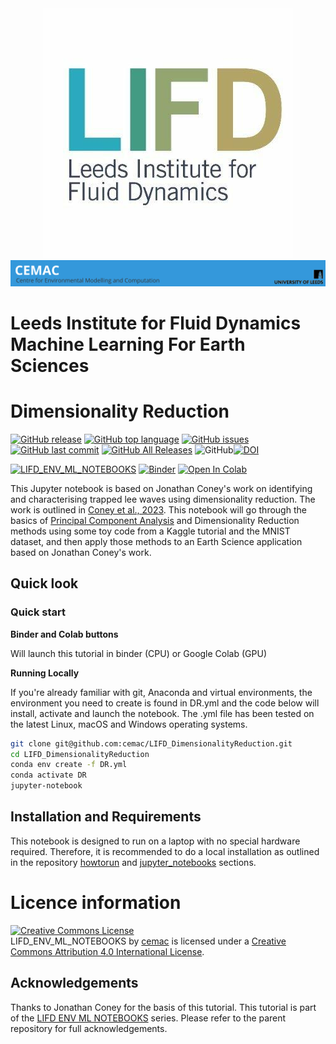 <div align="center">
<img src="https://github.com/cemac/LIFD_ENV_ML_NOTEBOOKS/blob/main/images/LIFDlogo.png"></a>
<a href="https://www.cemac.leeds.ac.uk/">
  <img src="https://github.com/cemac/cemac_generic/blob/master/Images/cemac.png"></a>
  <br>
</div>

# Leeds Institute for Fluid Dynamics Machine Learning For Earth Sciences #

# Dimensionality Reduction

[![GitHub release](https://img.shields.io/github/release/cemac/LIFD_DimensionalityReduction.svg)](https://github.com/cemac/LIFD_DimensionalityReduction/releases) [![GitHub top language](https://img.shields.io/github/languages/top/cemac/LIFD_DimensionalityReduction.svg)](https://github.com/cemac/LIFD_DimensionalityReduction) [![GitHub issues](https://img.shields.io/github/issues/cemac/LIFD_DimensionalityReduction.svg)](https://github.com/cemac/LIFD_DimensionalityReduction/issues) [![GitHub last commit](https://img.shields.io/github/last-commit/cemac/LIFD_DimensionalityReduction.svg)](https://github.com/cemac/LIFD_DimensionalityReduction/commits/master) [![GitHub All Releases](https://img.shields.io/github/downloads/cemac/LIFD_DimensionalityReduction/total.svg)](https://github.com/cemac/LIFD_DimensionalityReduction/releases) ![GitHub](https://img.shields.io/github/license/cemac/LIFD_DimensionalityReduction.svg)[![DOI](https://zenodo.org/badge/366734586.svg)](https://zenodo.org/badge/latestdoi/366734586)

[![LIFD_ENV_ML_NOTEBOOKS](https://github.com/cemac/LIFD_DimensionalityReduction/actions/workflows/python-package-conda-DR.yml/badge.svg)](https://github.com/cemac/LIFD_DimensionalityReduction/actions/workflows/python-package-conda-DR.yml)
[![Binder](https://mybinder.org/badge_logo.svg)](https://mybinder.org/v2/gh/cemac/LIFD_DimensionalityReduction/HEAD?labpath=DimensionalityReduction.ipynb)
[![Open In Colab](https://colab.research.google.com/assets/colab-badge.svg)](https://colab.research.google.com/github/cemac/LIFD_DimensionalityReduction/blob/main/LIFD_dimensionality_reduction_colab.ipynb)


This Jupyter notebook is based on Jonathan Coney's work on identifying and characterising trapped lee waves using dimensionality reduction. The work is outlined in [Coney et al., 2023](https://rmets.onlinelibrary.wiley.com/doi/full/10.1002/qj.4592). This notebook will go through the basics of [Principal Component Analysis](https://www.billconnelly.net/?p=697) and Dimensionality Reduction methods using some toy code from a Kaggle tutorial and the MNIST dataset, and then apply those methods to an Earth Science application based on Jonathan Coney's work.


## Quick look

### Quick start

**Binder and Colab buttons**

Will launch this tutorial in binder (CPU) or Google Colab (GPU)

**Running Locally**

If you're already familiar with git, Anaconda and virtual environments, the environment you need to create is found in DR.yml and the code below will install, activate and launch the notebook. The .yml file has been tested on the latest Linux, macOS and Windows operating systems.

```bash
git clone git@github.com:cemac/LIFD_DimensionalityReduction.git
cd LIFD_DimensionalityReduction
conda env create -f DR.yml
conda activate DR
jupyter-notebook
```

## Installation and Requirements

This notebook is designed to run on a laptop with no special hardware required. Therefore, it is recommended to do a local installation as outlined in the repository [howtorun](https://github.com/cemac/LIFD_ENV_ML_NOTEBOOKS/howtorun.md) and [jupyter_notebooks](https://github.com/cemac/LIFD_ENV_ML_NOTEBOOKS/jupyter_notebooks.md) sections.


# Licence information #

<a rel="license" href="http://creativecommons.org/licenses/by/4.0/"><img alt="Creative Commons License" style="border-width:0" src="https://i.creativecommons.org/l/by/4.0/88x31.png" /></a><br /><span xmlns:dct="http://purl.org/dc/terms/" property="dct:title">LIFD_ENV_ML_NOTEBOOKS</span> by <a xmlns:cc="http://creativecommons.org/ns#" href="http://cemac.leeds.ac.uk/" property="cc:attributionName" rel="cc:attributionURL">cemac</a> is licensed under a <a rel="license" href="http://creativecommons.org/licenses/by/4.0/">Creative Commons Attribution 4.0 International License</a>.

## Acknowledgements

Thanks to Jonathan Coney for the basis of this tutorial. This tutorial is part of the [LIFD ENV ML NOTEBOOKS](https://github.com/cemac/LIFD_ENV_ML_NOTEBOOKS) series. Please refer to the parent repository for full acknowledgements.
